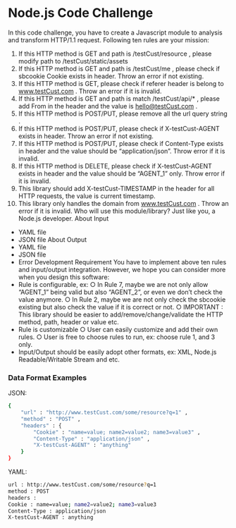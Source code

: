 
# Node.js Code Challenge
In this code challenge, you have to create a Javascript module to analysis and transform
HTTP/1.1 request. Following ten rules are your mission:
1. If this HTTP method is GET and path is /testCust/resource , please modify path to
/testCust/static/assets
2. If this HTTP method is GET and path is /testCust/me , please check if sbcookie
Cookie exists in header. Throw an error if not existing.
3. If this HTTP method is GET, please check if referer header is belong to
www.testCust.com . Throw an error if it is invalid.
4. If this HTTP method is GET and path is match /testCust/api/* , please add From in the
header and the value is hello@testCust.com .
5. If this HTTP method is POST/PUT, please remove all the url query string .
6. If this HTTP method is POST/PUT, please check if X-testCust-AGENT exists in
header. Throw an error if not existing.
7. If this HTTP method is POST/PUT, please check if Content-Type exists in header and
the value should be “application/json”. Throw error if it is invalid.
8. If this HTTP method is DELETE, please check if X-testCust-AGENT exists in
header and the value should be “AGENT_1” only. Throw error if it is invalid.
9. This library should add X-testCust-TIMESTAMP in the header for all HTTP
requests, the value is current timestamp.
10. This library only handles the domain from www.testCust.com . Throw an error if it is
invalid.
Who will use this module/library?
Just like you, a Node.js developer.
About Input
- YAML file
- JSON file
About Output
- YAML file
- JSON file
- Error
Development Requirement
You have to implement above ten rules and input/output integration. However, we hope you can
consider more when you design this software:
- Rule is configurable, ex:
○ In Rule 7, maybe we are not only allow “AGENT_1” being valid but also
“AGENT_2”, or even we don’t check the value anymore.
○ In Rule 2, maybe we are not only check the sbcookie existing but also check
the value if it is correct or not.
○ IMPORTANT : This library should be easier to add/remove/change/validate
the HTTP method, path, header or value etc.
- Rule is customizable
○ User can easily customize and add their own rules.
○ User is free to choose rules to run, ex: choose rule 1, and 3 only.
- Input/Output should be easily adopt other formats, ex: XML, Node.js
Readable/Writable Stream and etc.

### Data Format Examples
JSON:
```sh
{
	"url" : "http://www.testCust.com/some/resource?q=1" ,
	"method" : "POST" ,
	"headers" : {
		"Cookie" : "name=value; name2=value2; name3=value3" ,
		"Content-Type" : "application/json" ,
		"X-testCust-AGENT" : "anything"
	}
}
```
YAML:
```sh
url : http://www.testCust.com/some/resource?q=1
method : POST
headers :
Cookie : name=value; name2=value2; name3=value3
Content-Type : application/json
X-testCust-AGENT : anything
```
